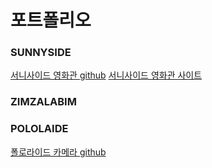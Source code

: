 # 포트폴리오

### SUNNYSIDE
[서니사이드 영화관 github](https://github.com/Jun2018/SUNNYSIDE3)
[서니사이드 영화관 사이트](http://ec2-13-209-5-35.ap-northeast-2.compute.amazonaws.com:8080/SUNNYSIDE_MYSQL/main/main.do)

### ZIMZALABIM


### POLOLAIDE
[폴로라이드 카메라 github](https://github.com/Jun2018/poloride)
